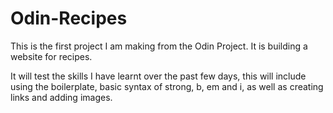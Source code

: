 # Odin-Recipes
This is the first project I am making from the Odin Project. It is building a website for recipes.

It will test the skills I have learnt over the past few days, this will include using the boilerplate, basic syntax of strong, b, em and i, as well as creating links and adding images.